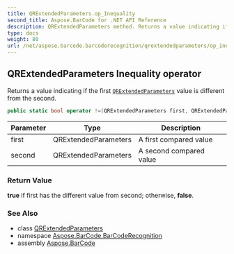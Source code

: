 ```yaml
---
title: QRExtendedParameters.op_Inequality
second_title: Aspose.BarCode for .NET API Reference
description: QRExtendedParameters method. Returns a value indicating if the first QRExtendedParameters value is different from the second
type: docs
weight: 80
url: /net/aspose.barcode.barcoderecognition/qrextendedparameters/op_inequality/
---
```

## QRExtendedParameters Inequality operator

Returns a value indicating if the first [`QRExtendedParameters`](../) value is different from the second.

```csharp
public static bool operator !=(QRExtendedParameters first, QRExtendedParameters second)
```

| Parameter | Type | Description |
| --- | --- | --- |
| first | QRExtendedParameters | A first compared value |
| second | QRExtendedParameters | A second compared value |

### Return Value

**true** if first has the different value from second; otherwise, **false**.

### See Also

* class [QRExtendedParameters](../)
* namespace [Aspose.BarCode.BarCodeRecognition](../../qrextendedparameters/)
* assembly [Aspose.BarCode](../../../)


